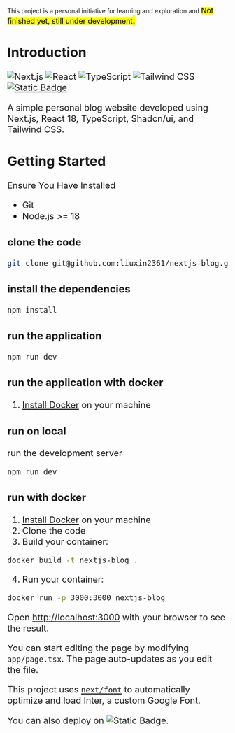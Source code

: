 This project is a personal initiative for learning and exploration and <mark><big>Not finished yet, still under development<big><mark>.

## Introduction

![Next.js](https://img.shields.io/badge/Next.js-000?logo=nextdotjs&logoColor=fff&style=for-the-badge)
![React](https://img.shields.io/badge/React-20232A?style=for-the-badge&logo=react&logoColor=61DAFB)
![TypeScript](https://img.shields.io/badge/TypeScript-007ACC?style=for-the-badge&logo=typescript&logoColor=white)
![Tailwind CSS](https://img.shields.io/badge/Tailwind_CSS-38B2AC?style=for-the-badge&logo=tailwind-css&logoColor=white)
[![Static Badge](https://img.shields.io/badge/Blog-XinXinXin-green?style=for-the-badge&logo=Blog&logoColor=white)](https://nextjs-blog-one-zeta-41.vercel.app/)

A simple personal blog website developed using Next.js, React 18, TypeScript, Shadcn/ui, and Tailwind CSS.

## Getting Started

Ensure You Have Installed

- Git
- Node.js >= 18

### clone the code

```bash
git clone git@github.com:liuxin2361/nextjs-blog.git
```

### install the dependencies

```bash
npm install
```

### run the application

```bash
npm run dev
```

### run the application with docker

1. [Install Docker](https://docs.docker.com/get-docker/) on your machine

### run on local

run the development server

```bash
npm run dev
```

### run with docker

1. [Install Docker](https://docs.docker.com/get-docker/) on your machine
2. Clone the code
3. Build your container:

```bash
docker build -t nextjs-blog .
```

4. Run your container:

```bash
docker run -p 3000:3000 nextjs-blog
```

Open [http://localhost:3000](http://localhost:3000) with your browser to see the result.

You can start editing the page by modifying `app/page.tsx`. The page auto-updates as you edit the file.

This project uses [`next/font`](https://nextjs.org/docs/basic-features/font-optimization) to automatically optimize and load Inter, a custom Google Font. 

You can also deploy on ![Static Badge](https://img.shields.io/badge/Vercel-8A2BE2).

